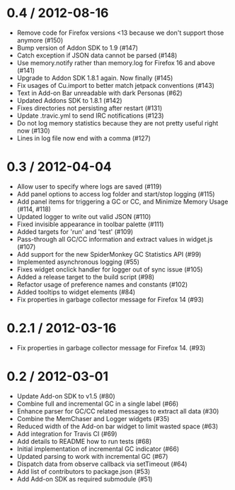 0.4 / 2012-08-16
==================
  * Remove code for Firefox versions <13 because we don't support those anymore (#150)
  * Bump version of Addon SDK to 1.9 (#147)
  * Catch exception if JSON data cannot be parsed (#148)
  * Use memory.notify rather than memory.log for Firefox 16 and above (#141)
  * Upgrade to Addon SDK 1.8.1 again. Now finally (#145)
  * Fix usages of Cu.import to better match jetpack conventions (#143)
  * Text in Add-on Bar unreadable with dark Personas (#62)
  * Updated Addons SDK to 1.8.1 (#142)
  * Fixes directories not persisting after restart (#131)
  * Update .travic.yml to send IRC notifications (#123)
  * Do not log memory statistics because they are not pretty useful right now (#130)
  * Lines in log file now end with a comma (#127)

0.3 / 2012-04-04
==================
  * Allow user to specify where logs are saved (#119)
  * Add panel options to access log folder and start/stop logging (#115)
  * Add panel items for triggering a GC or CC, and Minimize Memory Usage (#114, #118)
  * Updated logger to write out valid JSON (#110)
  * Fixed invisible appearance in toolbar palette (#111)
  * Added targets for 'run' and 'test' (#109)
  * Pass-through all GC/CC information and extract values in widget.js (#107)
  * Add support for the new SpiderMonkey GC Statistics API (#99)
  * Implemented asynchronous logging (#55)
  * Fixes widget onclick handler for logger out of sync issue (#105)
  * Added a release target to the build script (#98)
  * Refactor usage of preference names and constants (#102)
  * Added tooltips to widget elements (#84)
  * Fix properties in garbage collector message for Firefox 14 (#93)

0.2.1 / 2012-03-16
==================

  * Fix properties in garbage collector message for Firefox 14. (#93)

0.2 / 2012-03-01
================

  * Update Add-on SDK to v1.5 (#80)
  * Combine full and incremental GC in a single label (#66)
  * Enhance parser for GC/CC related messages to extract all data (#30)
  * Combine the MemChaser and Logger widgets (#35)
  * Reduced width of the Add-on bar widget to limit wasted space (#63)
  * Add integration for Travis CI (#69)
  * Add details to README how to run tests (#68)
  * Initial implementation of incremental GC indicator (#66)
  * Updated parsing to work with incremental GC (#67)
  * Dispatch data from observe callback via setTimeout (#64)
  * Add list of contributors to package.json (#53)
  * Add Add-on SDK as required submodule (#51)

